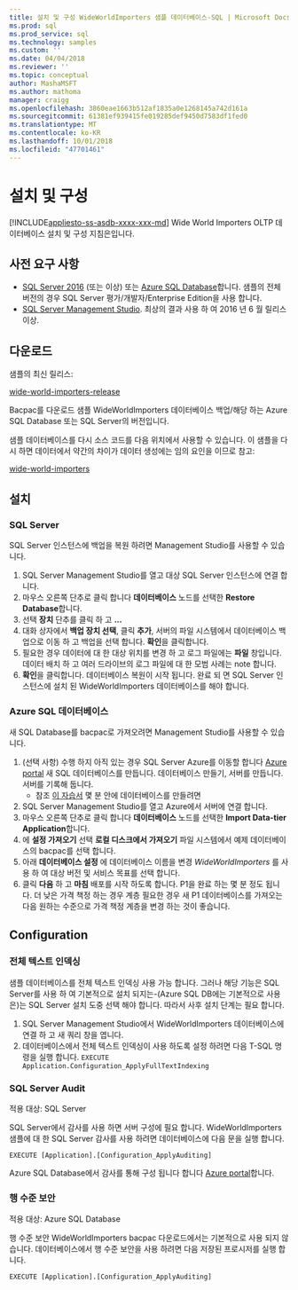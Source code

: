 ```yaml
---
title: 설치 및 구성 WideWorldImporters 샘플 데이터베이스-SQL | Microsoft Docs
ms.prod: sql
ms.prod_service: sql
ms.technology: samples
ms.custom: ''
ms.date: 04/04/2018
ms.reviewer: ''
ms.topic: conceptual
author: MashaMSFT
ms.author: mathoma
manager: craigg
ms.openlocfilehash: 3860eae1663b512af1835a0e1268145a742d161a
ms.sourcegitcommit: 61381ef939415fe019285def9450d7583df1fed0
ms.translationtype: MT
ms.contentlocale: ko-KR
ms.lasthandoff: 10/01/2018
ms.locfileid: "47701461"
---
```

# <a name="installation-and-configuration"></a>설치 및 구성
[!INCLUDE[appliesto-ss-asdb-xxxx-xxx-md](../includes/appliesto-ss-asdb-xxxx-xxx-md.md)]
Wide World Importers OLTP 데이터베이스 설치 및 구성 지침은입니다.

## <a name="prerequisites"></a>사전 요구 사항

- [SQL Server 2016](https://www.microsoft.com/en-us/evalcenter/evaluate-sql-server-2016) (또는 이상) 또는 [Azure SQL Database](https://azure.microsoft.com/services/sql-database/)합니다. 샘플의 전체 버전의 경우 SQL Server 평가/개발자/Enterprise Edition을 사용 합니다.
- [SQL Server Management Studio](../ssms/download-sql-server-management-studio-ssms.md). 최상의 결과 사용 하 여 2016 년 6 월 릴리스 이상.

## <a name="download"></a>다운로드

샘플의 최신 릴리스:

[wide-world-importers-release](http://go.microsoft.com/fwlink/?LinkID=800630)

Bacpac를 다운로드 샘플 WideWorldImporters 데이터베이스 백업/해당 하는 Azure SQL Database 또는 SQL Server의 버전입니다.

샘플 데이터베이스를 다시 소스 코드를 다음 위치에서 사용할 수 있습니다. 이 샘플을 다시 하면 데이터에서 약간의 차이가 데이터 생성에는 임의 요인을 이므로 참고:

[wide-world-importers](https://github.com/Microsoft/sql-server-samples/tree/master/samples/databases/wide-world-importers/wwi-database-scripts)

## <a name="install"></a>설치


### <a name="sql-server"></a>SQL Server

SQL Server 인스턴스에 백업을 복원 하려면 Management Studio를 사용할 수 있습니다.

1. SQL Server Management Studio를 열고 대상 SQL Server 인스턴스에 연결 합니다.
2. 마우스 오른쪽 단추로 클릭 합니다 **데이터베이스** 노드를 선택한 **Restore Database**합니다.
3. 선택 **장치** 단추를 클릭 하 고 **...**
4. 대화 상자에서 **백업 장치 선택**, 클릭 **추가**, 서버의 파일 시스템에서 데이터베이스 백업으로 이동 하 고 백업을 선택 합니다. **확인**을 클릭합니다.
5. 필요한 경우 데이터에 대 한 대상 위치를 변경 하 고 로그 파일에는 **파일** 창입니다. 데이터 배치 하 고 여러 드라이브의 로그 파일에 대 한 모범 사례는 note 합니다.
6. **확인**을 클릭합니다. 데이터베이스 복원이 시작 됩니다. 완료 되 면 SQL Server 인스턴스에 설치 된 WideWorldImporters 데이터베이스를 해야 합니다.

### <a name="azure-sql-database"></a>Azure SQL 데이터베이스

새 SQL Database를 bacpac로 가져오려면 Management Studio를 사용할 수 있습니다.

1. (선택 사항) 수행 하지 아직 있는 경우 SQL Server Azure를 이동할 합니다 [Azure portal](https://portal.azure.com/) 새 SQL 데이터베이스를 만듭니다. 데이터베이스 만들기, 서버를 만듭니다. 서버를 기록해 둡니다.
   - 참조 [이 자습서](https://azure.microsoft.com/documentation/articles/sql-database-get-started/) 몇 분 안에 데이터베이스를 만들려면
2. SQL Server Management Studio를 열고 Azure에서 서버에 연결 합니다.
3. 마우스 오른쪽 단추로 클릭 합니다 **데이터베이스** 노드를 선택한 **Import Data-tier Application**합니다.
4. 에 **설정 가져오기** 선택 **로컬 디스크에서 가져오기** 파일 시스템에서 예제 데이터베이스의 bacpac를 선택 합니다.
5. 아래 **데이터베이스 설정** 에 데이터베이스 이름을 변경 *WideWorldImporters* 를 사용 하 여 대상 버전 및 서비스 목표를 선택 합니다.
6. 클릭 **다음** 하 고 **마침** 배포를 시작 하도록 합니다. P1을 완료 하는 몇 분 정도 됩니다. 더 낮은 가격 책정 하는 경우 계층 필요한 경우 새 P1 데이터베이스를 가져오는 다음 원하는 수준으로 가격 책정 계층을 변경 하는 것이 좋습니다.

## <a name="configuration"></a>Configuration

### <a name="full-text-indexing"></a>전체 텍스트 인덱싱

샘플 데이터베이스를 전체 텍스트 인덱싱 사용 가능 합니다. 그러나 해당 기능은 SQL Server를 사용 하 여 기본적으로 설치 되지는-(Azure SQL DB에는 기본적으로 사용은)는 SQL Server 설치 도중 선택 해야 합니다. 따라서 사후 설치 단계는 필요 합니다.

1. SQL Server Management Studio에서 WideWorldImporters 데이터베이스에 연결 하 고 새 쿼리 창을 엽니다.
2. 데이터베이스에서 전체 텍스트 인덱싱이 사용 하도록 설정 하려면 다음 T-SQL 명령을 실행 합니다.  `EXECUTE Application.Configuration_ApplyFullTextIndexing`


### <a name="sql-server-audit"></a>SQL Server Audit

적용 대상: SQL Server

SQL Server에서 감사를 사용 하면 서버 구성에 필요 합니다. WideWorldImporters 샘플에 대 한 SQL Server 감사를 사용 하려면 데이터베이스에 다음 문을 실행 합니다.

    EXECUTE [Application].[Configuration_ApplyAuditing]

Azure SQL Database에서 감사를 통해 구성 됩니다 합니다 [Azure portal](https://portal.azure.com/)합니다.

### <a name="row-level-security"></a>행 수준 보안

적용 대상: Azure SQL Database

행 수준 보안 WideWorldImporters bacpac 다운로드에서는 기본적으로 사용 되지 않습니다. 데이터베이스에서 행 수준 보안을 사용 하려면 다음 저장된 프로시저를 실행 합니다.

    EXECUTE [Application].[Configuration_ApplyAuditing]

